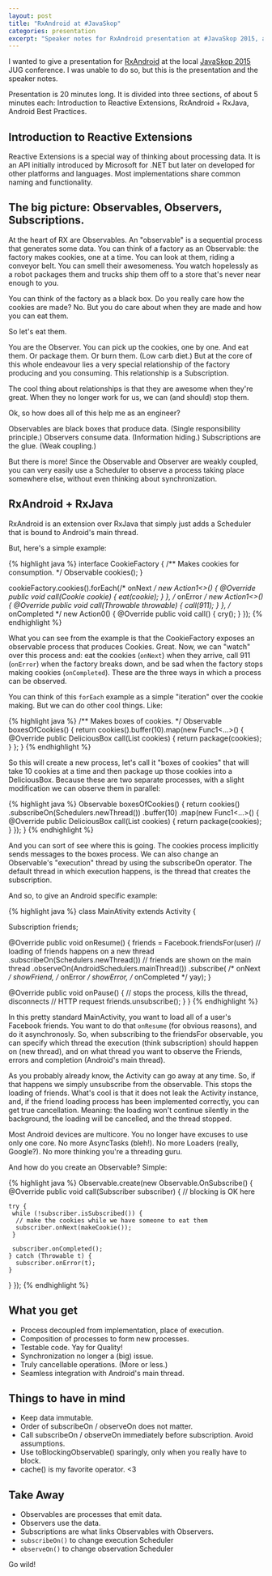 ```yaml
---
layout: post
title: "RxAndroid at #JavaSkop"
categories: presentation
excerpt: "Speaker notes for RxAndroid presentation at #JavaSkop 2015, a local JUG conference."
---
```


I wanted to give a presentation for [RxAndroid](https://github.com/ReactiveX/RxAndroid) at the local [JavaSkop 2015](http://jug.mk/event/java-day/2015-12-13-javaskop.html) JUG 
conference. I was unable to do so, but this is the presentation and the speaker
notes.

<script async class="speakerdeck-embed" data-id="30e8368cf1504edb877fbe8281dcb545" data-ratio="1.49926793557833" src="//speakerdeck.com/assets/embed.js"></script>

Presentation is 20 minutes long. It is divided into three sections, of about 5 minutes each: Introduction to Reactive Extensions, RxAndroid + RxJava, Android Best Practices.

## Introduction to Reactive Extensions

Reactive Extensions is a special way of thinking about processing data. It is an API initially introduced by Microsoft for .NET but later on developed for other platforms and languages. Most implementations share common naming and functionality.

## The big picture: Observables, Observers, Subscriptions.

At the heart of RX are Observables. An "observable" is a sequential process that generates some data. You can think of a factory as an Observable: the factory makes cookies, one at a time. You can look at them, riding a conveyor belt. You can smell their awesomeness. You watch hopelessly as a robot packages them and trucks ship them off to a store that's never near enough to you.

You can think of the factory as a black box. Do you really care how the cookies are made? No. But you do care about when they are made and how you can eat them.

So let's eat them.

You are the Observer. You can pick up the cookies, one by one. And eat them. Or package them. Or burn them. (Low carb diet.) But at the core of this whole endeavour lies a very special relationship of the factory producing and you consuming. This relationship is a Subscription.

The cool thing about relationships is that they are awesome when they're great. When they no longer work for us, we can (and should) stop them.

Ok, so how does all of this help me as an engineer?

Observables are black boxes that produce data. (Single responsibility principle.)
Observers consume data. (Information hiding.)
Subscriptions are the glue. (Weak coupling.)

But there is more! Since the Observable and Observer are weakly coupled, you can very easily use a Scheduler to observe a process taking place somewhere else, without even thinking about synchronization.

## RxAndroid + RxJava

RxAndroid is an extension over RxJava that simply just adds a Scheduler that is bound to Android's main thread.

But, here's a simple example:

{% highlight java %}
interface CookieFactory {
  /** Makes cookies for consumption. */
  Observable<Cookie> cookies();
}
        
cookieFactory.cookies().forEach(/* onNext */ new Action1<>() {
  @Override
  public void call(Cookie cookie) {
    eat(cookie);
  }
}, /* onError */ new Action1<>() {
  @Override
  public void call(Throwable throwable) {
    call(911);
  }
}, /* onCompleted */ new Action0() {
  @Override
  public void call() {
    cry();
  }
});
{% endhighlight %}

What you can see from the example is that the CookieFactory exposes an observable process that produces Cookies. Great. Now, we can "watch" over this process and: eat the cookies (`onNext`) when they arrive, call 911 (`onError`) when the factory breaks down, and be sad when the factory stops making cookies (`onCompleted`). These are the three ways in which a process can be observed.

You can think of this `forEach` example as a simple "iteration" over the cookie making. But we can do other cool things. Like:

{% highlight java %}
/** Makes boxes of cookies. */
Observable<DeliciousBox> boxesOfCookies() {
  return cookies().buffer(10).map(new Func1<...>() {
    @Override
    public DeliciousBox call(List<Cookie> cookies) {
     return package(cookies);
    }
  };
}
{% endhighlight %}

So this will create a new process, let's call it "boxes of cookies" that will take 10 cookies at a time and then package up those cookies into a DeliciousBox. Because these are two separate processes, with a slight modification we can observe them in parallel:

{% highlight java %}
Observable<DeliciousBox> boxesOfCookies() {
  return cookies()
    .subscribeOn(Schedulers.newThread())
    .buffer(10)
    .map(new Func1<...>() {
      @Override
      public DeliciousBox call(List<Cookie> cookies) {
        return package(cookies);
      }
     });
}
{% endhighlight %}

And you can sort of see where this is going. The cookies process implicitly sends messages to the boxes process. We can also change an Observable's "execution" thread by using the subscribeOn operator. The default thread in which execution happens, is the thread that creates the subscription.

And so, to give an Android specific example:

{% highlight java %}
class MainAtivity extends Activity {
 
  Subscription friends;

  @Override
  public void onResume() {
    friends = Facebook.friendsFor(user)
     // loading of friends happens on a new thread
     .subscribeOn(Schedulers.newThread()) 
     // friends are shown on the main thread
     .observeOn(AndroidSchedulers.mainThread()) 
     .subscribe(
      /* onNext */  showFriend,
      /* onError */  showError,
      /* onCompleted */ yay);
  }

  @Override
  public void onPause() {
    // stops the process, kills the thread, disconnects 
    // HTTP request
    friends.unsubscribe(); 
  }
}
{% endhighlight %}

In this pretty standard MainActivity, you want to load all of a user's Facebook friends. You want to do that `onResume` (for obvious reasons), and do it asynchronosly. So, when subscribing to the friendsFor observable, you can specify which thread the execution (think subscription) should happen on (new thread), and on what thread you want to observe the Friends, errors and completion (Android's main thread).

As you probably already know, the Activity can go away at any time. So, if that happens we simply unsubscribe from the observable. This stops the loading of friends. What's cool is that it does not leak the Activity instance, and, if the friend loading process has been implemented correctly, you can get true cancellation. Meaning: the loading won't continue silently in the background, the loading will be cancelled, and the thread stopped.

Most Android devices are multicore. You no longer have excuses to use only one core. No more AsyncTasks (bleh!). No more Loaders (really, Google?). No more thinking you're a threading guru.

And how do you create an Observable? Simple:

{% highlight java %}
Observable.create(new Observable.OnSubscribe<Cookie>() {
  @Override
  public void call(Subscriber<Cookie> subscriber) {
    // blocking is OK here

    try {
     while (!subscriber.isSubscribed()) {
      // make the cookies while we have someone to eat them
      subscriber.onNext(makeCookie());
     }

     subscriber.onCompleted();
    } catch (Throwable t) {
      subscriber.onError(t);
    }
  }
});
{% endhighlight %}

## What you get

* Process decoupled from implementation, place of execution.
* Composition of processes to form new processes.
* Testable code. Yay for Quality!
* Synchronization no longer a (big) issue.
* Truly cancellable operations. (More or less.)
* Seamless integration with Android's main thread.

## Things to have in mind

* Keep data immutable.
* Order of subscribeOn / observeOn does not matter.
* Call subscribeOn / observeOn immediately before subscription. Avoid assumptions.
* Use toBlockingObservable() sparingly, only when you really have to block.
* cache() is my favorite operator. <3 

## Take Away

* Observables are processes that emit data.
* Observers use the data.
* Subscriptions are what links Observables with Observers.
* `subscribeOn()` to change execution Scheduler
* `observeOn()` to change observation Scheduler

Go wild!

<script async class="speakerdeck-embed" data-slide="1" data-id="30e8368cf1504edb877fbe8281dcb545" data-ratio="1.49926793557833" src="//speakerdeck.com/assets/embed.js"></script>
